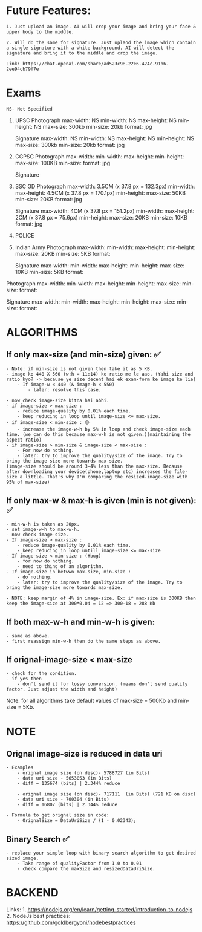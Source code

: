 
# Future Features: 
    1. Just upload an image. AI will crop your image and bring your face & upper body to the middle. 

    2. Will do the same for signature. Just uplaod the image which contain a single signature with a white background. AI will detect the signature and bring it to the middle and crop the image. 

    Link: https://chat.openai.com/share/ad523c98-22e6-424c-91b6-2ee94cb79f7e


# Exams 
    NS- Not Specified

1. UPSC 
    Photograph
        max-width: NS 
        min-width: NS 
        max-height: NS 
        min-height: NS 
        max-size: 300kb 
        min-size: 20kb 
        format: jpg 

    Signature
        max-width: NS 
        min-width: NS 
        max-height: NS 
        min-height: NS 
        max-size: 300kb 
        min-size: 20kb 
        format: jpg 

2. CGPSC 
    Photograph 
        max-width: 
        min-width: 
        max-height: 
        min-height: 
        max-size: 100KB 
        min-size: 
        format: jpg 
    
    Signature

3. SSC GD 
    Photograph 
        max-width: 3.5CM  (x 37.8 px = 132.3px)
        min-width: 
        max-height: 4.5CM (x 37.8 px = 170.1px)
        min-height: 
        max-size: 50KB
        min-size: 20KB
        format: jpg

    Signature
        max-width: 4CM (x 37.8 px = 151.2px)
        min-width: 
        max-height: 2CM (x 37.8 px = 75.6px)
        min-height: 
        max-size: 20KB
        min-size: 10KB
        format: jpg

4. POLICE 

5. Indian Army 
    Photograph 
        max-width: 
        min-width: 
        max-height: 
        min-height: 
        max-size: 20KB 
        min-size: 5KB 
        format:

    Signature
        max-width: 
        min-width: 
        max-height: 
        min-height: 
        max-size: 10KB 
        min-size: 5KB 
        format: 




Photograph 
    max-width: 
    min-width: 
    max-height: 
    min-height: 
    max-size: 
    min-size: 
    format:

Signature
    max-width: 
    min-width: 
    max-height: 
    min-height: 
    max-size: 
    min-size: 
    format:

# ALGORITHMS 
 
## If only max-size (and min-size) given: ✅
    - Note: if min-size is not given then take it as 5 KB. 
    - image ko 440 X 560 (w:h = 11:14) ke ratio me le aao. (Yahi size and ratio kyo? -> because ye size decent hai ek exam-form ke image ke lie) 
        - If image-w < 440 (& image-h < 550) 
            - later: resolve this case. 

    - now check image-size kitna hai abhi. 
    - if image-size > max-size : 
        - reduce image-quality by 0.01% each time. 
        - keep reducing in loop until image-size <= max-size. 
    - if image-size < min-size : 🟡
        - increase the image-w-h by 5% in loop and check image-size each time. (we can do this because max-w-h is not given.)(maintaining the aspect ratio) 
    - if image-size > min-size & image-size < max-size : 
        - For now do nothing. 
        - later: try to improve the quality/size of the image. Try to bring the image-size more towards max-size. 
    (image-size should be around 3-4% less than the max-size. Because after downloading your device(phone,laptop etc) increases the file-size a little. That's why I'm comparing the resized-image-size with 95% of max-size) 

## If only max-w & max-h is given (min is not given): ✅
    - min-w-h is taken as 20px. 
    - set image-w-h to max-w-h. 
    - now check image-size. 
    - If image-size > max-size : 
        - reduce image-quality by 0.01% each time. 
        - keep reducing in loop untill image-size <= max-size 
    - If image-size < min-size : (#bug)
        - for now do nothing. 
        - need to thing of an algorithm. 
    - If image-size in betwwn max-size, min-size : 
        - do nothing. 
        - later: try to improve the quality/size of the image. Try to bring the image-size more towards max-size. 

    - NOTE: keep margin of 4% in image-size. Ex: if max-size is 300KB then keep the image-size at 300*0.04 = 12 => 300-18 = 288 Kb 

## If both max-w-h and min-w-h is given: 
    - same as above. 
    - first reassign min-w-h then do the same steps as above. 

## If orignal-image-size < max-size 
    - check for the condition. 
    - if yes then 
        - don't send it for lossy conversion. (means don't send quality factor. Just adjust the width and height) 


Note: for all algorithms take default values of max-size = 500Kb and min-size = 5Kb. 



# NOTE 

## Orignal image-size is reduced in data uri 
    - Examples 
        - orignal image size (on disc)- 5788727 (in Bits) 
        - data uri size - 5653053 (in Bits) 
        - diff = 135674 (bits) | 2.344% reduce 

        - orignal image size (on disc)- 717111  (in Bits) (721 KB on disc)
        - data uri size - 700304 (in Bits) 
        - diff = 16807 (bits) | 2.344% reduce 

    - Formula to get orignal size in code: 
        - OrignalSize = DataUriSize / (1 - 0.02343); 

## Binary Search ✅
    - replace your simple loop with binary search algorithm to get desired sized image.
        - Take range of qualityFactor from 1.0 to 0.01 
        - check compare the maxSize and resizedDataUriSize. 


# BACKEND 

Links: 
    1. https://nodejs.org/en/learn/getting-started/introduction-to-nodejs
    2. NodeJs best practices: https://github.com/goldbergyoni/nodebestpractices 
    

